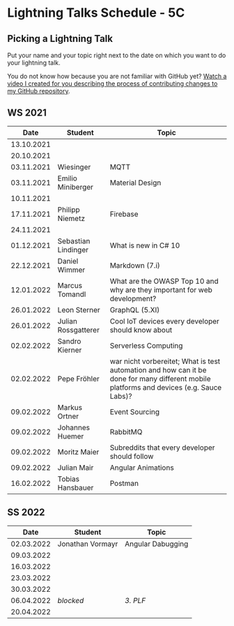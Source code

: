 # Lightning Talks Schedule - 5C

## Picking a Lightning Talk

Put your name and your topic right next to the date on which you want to do your lightning talk.

You do not know how because you are not familiar with GitHub yet? [Watch a video I created for you describing the process of contributing changes to my GitHub repository](https://youtu.be/mBprBD16P3g).

## WS 2021

| Date       | Student | Topic |
| ---------- | ------- | ----- |
| 13.10.2021 |         |       |
| 20.10.2021 |         |       |
| 03.11.2021 |Wiesinger|  MQTT |
| 03.11.2021 | Emilio Miniberger | Material Design |
| 10.11.2021 |         |       |
| 17.11.2021 | Philipp Niemetz | Firebase |
| 24.11.2021 |         |       |
| 01.12.2021 | Sebastian Lindinger | What is new in C# 10 |
| 22.12.2021 | Daniel Wimmer | Markdown (7.i) |
| 12.01.2022 | Marcus Tomandl | What are the OWASP Top 10 and why are they important for web development? |
| 26.01.2022 | Leon Sterner | GraphQL (5.XI) |
| 26.01.2022 | Julian Rossgatterer | Cool IoT devices every developer should know about |
| 02.02.2022 | Sandro Kierner | Serverless Computing |
| 02.02.2022 | Pepe Fröhler | war nicht vorbereitet; What is test automation and how can it be done for many different mobile platforms and devices (e.g. Sauce Labs)? |
| 09.02.2022 | Markus Ortner| Event Sourcing |
| 09.02.2022 | Johannes Huemer | RabbitMQ |
| 09.02.2022 | Moritz Maier | Subreddits that every developer should follow |
| 09.02.2022 | Julian Mair | Angular Animations |
| 16.02.2022 | Tobias Hansbauer | Postman |

## SS 2022

| Date       | Student | Topic |
| ---------- | ------- | ----- |
| 02.03.2022 | Jonathan Vormayr | Angular Dabugging |
| 09.03.2022 |         |       |
| 16.03.2022 |         |       |
| 23.03.2022 |         |       |
| 30.03.2022 |         |       |
| 06.04.2022 | *blocked* | *3. PLF* |
| 20.04.2022 |         |       |
